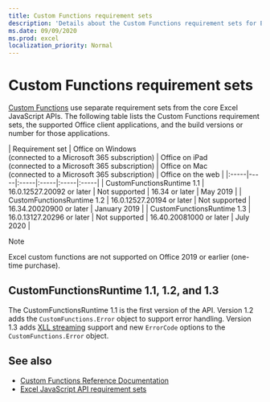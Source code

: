 ```yaml
---
title: Custom Functions requirement sets
description: 'Details about the Custom Functions requirement sets for Excel JavaScript API.'
ms.date: 09/09/2020
ms.prod: excel
localization_priority: Normal
---
```


# Custom Functions requirement sets

[Custom Functions](./custom-functions-overview.md) use separate requirement sets from the core Excel JavaScript APIs. The following table lists the Custom Functions requirement sets, the supported Office client applications, and the build versions or number for those applications.

|  Requirement set  |  Office on Windows<br>(connected to a Microsoft 365 subscription)  |  Office on iPad<br>(connected to a Microsoft 365 subscription)  |  Office on Mac<br>(connected to a Microsoft 365 subscription)  | Office on the web |
|:-----|-----|:-----|:-----|:-----|:-----|
| CustomFunctionsRuntime 1.1 | 16.0.12527.20092 or later | Not supported | 16.34 or later | May 2019 |
| CustomFunctionsRuntime 1.2 | 16.0.12527.20194 or later | Not supported | 16.34.20020900 or later | January 2019 |
| CustomFunctionsRuntime 1.3 | 16.0.13127.20296 or later | Not supported | 16.40.20081000 or later | July 2020 |

> [!NOTE]
> Excel custom functions are not supported on Office 2019 or earlier (one-time purchase).

## CustomFunctionsRuntime 1.1, 1.2, and 1.3

The CustomFunctionsRuntime 1.1 is the first version of the API. Version 1.2 adds the `CustomFunctions.Error` object to support error handling. Version 1.3 adds [XLL streaming](/make-custom-functions-compatible-with-xll-udf#custom-function-behavior-for-xll-compatible-functions) support and new `ErrorCode` options to the `CustomFunctions.Error` object. 

## See also

- [Custom Functions Reference Documentation](/javascript/api/custom-functions-runtime)
- [Excel JavaScript API requirement sets](../reference/requirement-sets/excel-api-requirement-sets.md)

